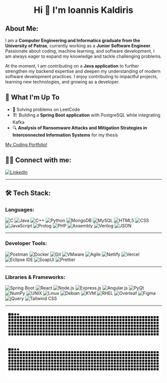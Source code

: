 <h1 align="center"> Hi 👋 I'm Ioannis Kaldiris </h1>

## About Me:
I am a **Computer Engineering and Informatics graduate from the University of Patras**, currently working as a **Junior Software Engineer**. Passionate about coding, machine learning, and software development, I am always eager to expand my knowledge and tackle challenging problems.  

At the moment, I am contributing on a **Java application** to further strengthen my backend expertise and deepen my understanding of modern software development practices. I enjoy contributing to impactful projects, learning new technologies, and growing as a developer.  


## 🚀 What I'm Up To
- 🧩 Solving problems on LeetCode
- 🏗️ Building  a **Spring Boot application** with PostgreSQL while integrating Kafka
- 🔍 **Analysis of Ransomware Attacks and Mitigation Strategies in Interconnected Information Systems** for my thesis

[My Coding Portfolio!](https://github.com/IoannisKaldiris?tab=repositories)


## 👨‍💻 Connect with me:
[![LinkedIn](https://img.shields.io/badge/-LinkedIn-blue?style=flat&logo=linkedin)](https://www.linkedin.com/in/ioannis-kaldiris-9b461227a/)

---

## 🛠 Tech Stack:
### **Languages:**
![C](https://img.shields.io/badge/-C-00599C?style=flat&logo=c)
![Java](https://img.shields.io/badge/-Java-007396?style=flat&logo=java)
![C++](https://img.shields.io/badge/-C++-00599C?style=flat&logo=c%2B%2B)
![Python](https://img.shields.io/badge/-Python-3776AB?style=flat&logo=python)
![MongoDB](https://img.shields.io/badge/-MongoDB-47A248?style=flat&logo=mongodb)
![MySQL](https://img.shields.io/badge/-MySQL-4479A1?style=flat&logo=mysql)
![HTML5](https://img.shields.io/badge/-HTML5-E34F26?style=flat&logo=html5)
![CSS](https://img.shields.io/badge/-CSS3-1572B6?style=flat&logo=css3)
![JavaScript](https://img.shields.io/badge/-JavaScript-F7DF1E?style=flat&logo=javascript&logoColor=black)
![Prolog](https://img.shields.io/badge/-Prolog-red?style=flat)
![PHP](https://img.shields.io/badge/-PHP-777BB4?style=flat&logo=php)
![Assembly](https://img.shields.io/badge/-Assembly-gray?style=flat)
![Verilog](https://img.shields.io/badge/-Verilog-darkred?style=flat)
![JSON](https://img.shields.io/badge/-JSON-000000?style=flat&logo=json)

---

### **Developer Tools:**
![Postman](https://img.shields.io/badge/Postman-FF6C37?style=flat&logo=postman&logoColor=white)
![Docker](https://img.shields.io/badge/-Docker-2496ED?style=flat&logo=docker)
![Git](https://img.shields.io/badge/-Git-F05032?style=flat&logo=git)
![VMware](https://img.shields.io/badge/-VMware-607078?style=flat&logo=vmware)
![Agile](https://img.shields.io/badge/-Agile-blue?style=flat)
![Netlify](https://img.shields.io/badge/Netlify-00C7B7?style=flat&logo=netlify&logoColor=white)
![Vercel](https://img.shields.io/badge/Vercel-000000?style=flat&logo=vercel&logoColor=white)
![Eclipse IDE](https://img.shields.io/badge/Eclipse_IDE-2C2255?style=flat&logo=eclipseide&logoColor=white)
![SoapUI](https://img.shields.io/badge/SoapUI-6CB33E?style=flat&logo=soapui&logoColor=white)
![Prettier](https://img.shields.io/badge/Prettier-F7B93E?style=flat&logo=prettier&logoColor=000000)


---

### **Libraries & Frameworks:**
![Spring Boot](https://img.shields.io/badge/-Spring_Boot-6DB33F?style=flat&logo=spring-boot)
![React](https://img.shields.io/badge/-React-61DAFB?style=flat&logo=react)
![Node.js](https://img.shields.io/badge/-Node.js-339933?style=flat&logo=node.js)
![Express.js](https://img.shields.io/badge/-Express.js-000000?style=flat&logo=express)
![Angular.js](https://img.shields.io/badge/-Angular.js-DD0031?style=flat&logo=angular)
![PyQt](https://img.shields.io/badge/-PyQt-41CD52?style=flat)
![NumPy](https://img.shields.io/badge/-NumPy-013243?style=flat&logo=numpy)
![UNIX](https://img.shields.io/badge/-UNIX-000000?style=flat)
![Linux](https://img.shields.io/badge/-Linux-FCC624?style=flat&logo=linux)
![Debian](https://img.shields.io/badge/-Debian-A81D33?style=flat&logo=debian)
![KVM](https://img.shields.io/badge/-KVM-660066?style=flat)
![RHEL](https://img.shields.io/badge/-RHEL-EE0000?style=flat&logo=redhat)
![Overleaf](https://img.shields.io/badge/-Overleaf-47A141?style=flat&logo=overleaf)
![Figma](https://img.shields.io/badge/-Figma-F24E1E?style=flat&logo=figma)
![jQuery](https://img.shields.io/badge/jQuery-0769AD?style=flat&logo=jquery&logoColor=white)
![Tailwind CSS](https://img.shields.io/badge/Tailwind_CSS-06B6D4?style=flat&logo=tailwindcss&logoColor=white)


---

![GitHub Snake Light](https://raw.githubusercontent.com/IoannisKaldiris/IoannisKaldiris/output/github-snake.svg#gh-light-mode-only)
![GitHub Snake Dark](https://raw.githubusercontent.com/IoannisKaldiris/IoannisKaldiris/output/github-snake-dark.svg#gh-dark-mode-only)

